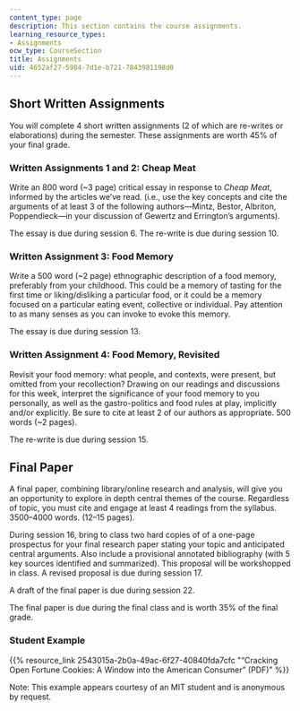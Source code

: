 ```yaml
---
content_type: page
description: This section contains the course assignments.
learning_resource_types:
- Assignments
ocw_type: CourseSection
title: Assignments
uid: 4652af27-5984-7d1e-b721-7843981198d0
---
```


Short Written Assignments
-------------------------

You will complete 4 short written assignments (2 of which are re-writes or elaborations) during the semester. These assignments are worth 45% of your final grade.

### Written Assignments 1 and 2: Cheap Meat

Write an 800 word (~3 page) critical essay in response to _Cheap Meat_, informed by the articles we’ve read. (i.e., use the key concepts and cite the arguments of at least 3 of the following authors—Mintz, Bestor, Albriton, Poppendieck—in your discussion of Gewertz and Errington’s arguments).

The essay is due during session 6. The re-write is due during session 10.

### Written Assignment 3: Food Memory

Write a 500 word (~2 page) ethnographic description of a food memory, preferably from your childhood. This could be a memory of tasting for the first time or liking/disliking a particular food, or it could be a memory focused on a particular eating event, collective or individual. Pay attention to as many senses as you can invoke to evoke this memory.

The essay is due during session 13. 

### Written Assignment 4: Food Memory, Revisited

Revisit your food memory: what people, and contexts, were present, but omitted from your recollection? Drawing on our readings and discussions for this week, interpret the significance of your food memory to you personally, as well as the gastro-politics and food rules at play, implicitly and/or explicitly. Be sure to cite at least 2 of our authors as appropriate. 500 words (~2 pages).

The re-write is due during session 15.

Final Paper
-----------

A final paper, combining library/online research and analysis, will give you an opportunity to explore in depth central themes of the course. Regardless of topic, you must cite and engage at least 4 readings from the syllabus. 3500–4000 words. (12–15 pages).

During session 16, bring to class two hard copies of of a one-page prospectus for your final research paper stating your topic and anticipated central arguments. Also include a provisional annotated bibliography (with 5 key sources identified and summarized). This proposal will be workshopped in class. A revised proposal is due during session 17.

A draft of the final paper is due during session 22.

The final paper is due during the final class and is worth 35% of the final grade.

### Student Example

{{% resource_link 2543015a-2b0a-49ac-6f27-40840fda7cfc "“Cracking Open Fortune Cookies: A Window into the American Consumer” (PDF)" %}} 

Note: This example appears courtesy of an MIT student and is anonymous by request.